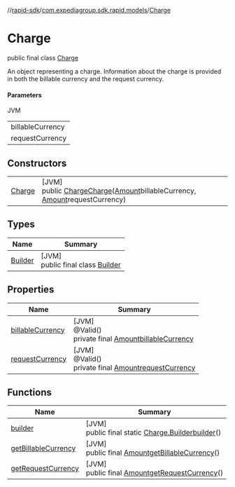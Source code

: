 //[rapid-sdk](../../../index.md)/[com.expediagroup.sdk.rapid.models](../index.md)/[Charge](index.md)

# Charge

public final class [Charge](index.md)

An object representing a charge. Information about the charge is provided in both the billable currency and the request currency.

#### Parameters

JVM

| |
|---|
| billableCurrency |
| requestCurrency |

## Constructors

| | |
|---|---|
| [Charge](-charge.md) | [JVM]<br>public [Charge](index.md)[Charge](-charge.md)([Amount](../-amount/index.md)billableCurrency, [Amount](../-amount/index.md)requestCurrency) |

## Types

| Name | Summary |
|---|---|
| [Builder](-builder/index.md) | [JVM]<br>public final class [Builder](-builder/index.md) |

## Properties

| Name | Summary |
|---|---|
| [billableCurrency](index.md#1756202265%2FProperties%2F700308213) | [JVM]<br>@Valid()<br>private final [Amount](../-amount/index.md)[billableCurrency](index.md#1756202265%2FProperties%2F700308213) |
| [requestCurrency](index.md#398683151%2FProperties%2F700308213) | [JVM]<br>@Valid()<br>private final [Amount](../-amount/index.md)[requestCurrency](index.md#398683151%2FProperties%2F700308213) |

## Functions

| Name | Summary |
|---|---|
| [builder](builder.md) | [JVM]<br>public final static [Charge.Builder](-builder/index.md)[builder](builder.md)() |
| [getBillableCurrency](get-billable-currency.md) | [JVM]<br>public final [Amount](../-amount/index.md)[getBillableCurrency](get-billable-currency.md)() |
| [getRequestCurrency](get-request-currency.md) | [JVM]<br>public final [Amount](../-amount/index.md)[getRequestCurrency](get-request-currency.md)() |
